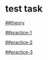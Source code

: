 # test task

[##theory](https://88natalia88.github.io/test/theory/)

[##practice-1](https://88natalia88.github.io/test/practice/practice-1/)

[##practice-2](https://88natalia88.github.io/test/practice/practice-2/)

[##practice-3](https://88natalia88.github.io/test/practice/practice-3/)
